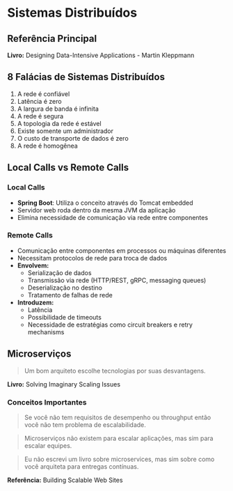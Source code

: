 # Sistemas Distribuídos

## Referência Principal
**Livro:** Designing Data-Intensive Applications - Martin Kleppmann

## 8 Falácias de Sistemas Distribuídos

1. A rede é confiável
2. Latência é zero
3. A largura de banda é infinita
4. A rede é segura
5. A topologia da rede é estável
6. Existe somente um administrador
7. O custo de transporte de dados é zero
8. A rede é homogênea

## Local Calls vs Remote Calls

### Local Calls
- **Spring Boot**: Utiliza o conceito através do Tomcat embedded
- Servidor web roda dentro da mesma JVM da aplicação
- Elimina necessidade de comunicação via rede entre componentes

### Remote Calls
- Comunicação entre componentes em processos ou máquinas diferentes
- Necessitam protocolos de rede para troca de dados
- **Envolvem:**
  - Serialização de dados
  - Transmissão via rede (HTTP/REST, gRPC, messaging queues)
  - Deserialização no destino
  - Tratamento de falhas de rede
- **Introduzem:**
  - Latência
  - Possibilidade de timeouts
  - Necessidade de estratégias como circuit breakers e retry mechanisms

## Microserviços

> Um bom arquiteto escolhe tecnologias por suas desvantagens.

**Livro:** Solving Imaginary Scaling Issues

### Conceitos Importantes

> Se você não tem requisitos de desempenho ou throughput então você não tem problema de escalabilidade.

> Microserviços não existem para escalar aplicações, mas sim para escalar equipes.

> Eu não escrevi um livro sobre microservices, mas sim sobre como você arquiteta para entregas contínuas.

**Referência:** Building Scalable Web Sites

